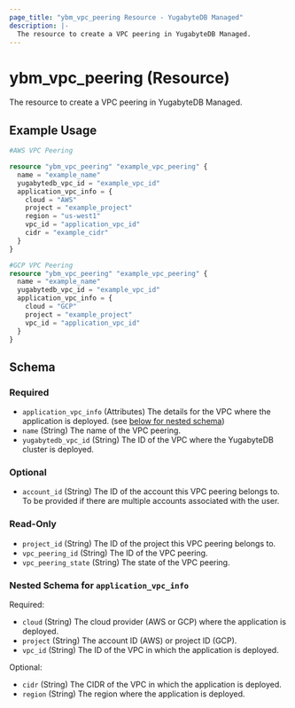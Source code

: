 ```yaml
---
page_title: "ybm_vpc_peering Resource - YugabyteDB Managed"
description: |-
  The resource to create a VPC peering in YugabyteDB Managed.
---
```


# ybm_vpc_peering (Resource)

The resource to create a VPC peering in YugabyteDB Managed.


## Example Usage

```terraform
#AWS VPC Peering

resource "ybm_vpc_peering" "example_vpc_peering" {
  name = "example_name"
  yugabytedb_vpc_id = "example_vpc_id"
  application_vpc_info = {
    cloud = "AWS"
    project = "example_project"
    region = "us-west1"
    vpc_id = "application_vpc_id"
    cidr = "example_cidr"
  }
}

#GCP VPC Peering
resource "ybm_vpc_peering" "example_vpc_peering" {
  name = "example_name"
  yugabytedb_vpc_id = "example_vpc_id"
  application_vpc_info = {
    cloud = "GCP"
    project = "example_project"
    vpc_id = "application_vpc_id"
  }
}
```

<!-- schema generated by tfplugindocs -->
## Schema

### Required

- `application_vpc_info` (Attributes) The details for the VPC where the application is deployed. (see [below for nested schema](#nestedatt--application_vpc_info))
- `name` (String) The name of the VPC peering.
- `yugabytedb_vpc_id` (String) The ID of the VPC where the YugabyteDB cluster is deployed.

### Optional

- `account_id` (String) The ID of the account this VPC peering belongs to. To be provided if there are multiple accounts associated with the user.

### Read-Only

- `project_id` (String) The ID of the project this VPC peering belongs to.
- `vpc_peering_id` (String) The ID of the VPC peering.
- `vpc_peering_state` (String) The state of the VPC peering.

<a id="nestedatt--application_vpc_info"></a>
### Nested Schema for `application_vpc_info`

Required:

- `cloud` (String) The cloud provider (AWS or GCP) where the application is deployed.
- `project` (String) The account ID (AWS) or project ID (GCP).
- `vpc_id` (String) The ID of the VPC in which the application is deployed.

Optional:

- `cidr` (String) The CIDR of the VPC in which the application is deployed.
- `region` (String) The region where the application is deployed.
